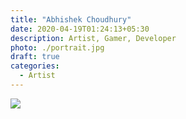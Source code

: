 ```yaml
---
title: "Abhishek Choudhury"
date: 2020-04-19T01:24:13+05:30
description: Artist, Gamer, Developer
photo: ./portrait.jpg
draft: true
categories:
  - Artist
---
```


![](/interviews/1/portrait.jpg)
